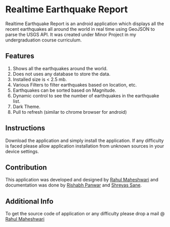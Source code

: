 # Realtime Earthquake Report

Realtime Earthquake Report is an android application which displays all the recent earthquakes all around the world in real time using GeoJSON to parse the USGS API. It was created under Minor Project in my undergraduation course curriculum.

## Features

1. Shows all the earthquakes around the world.
2. Does not uses any database to store the data.
3. Installed size is < 2.5 mb.
4. Various Filters to filter earthquakes based on location, etc.
5. Earthquakes can be sorted based on Magnitude.
6. Dynamic control to see the number of earthquakes in the earthquake list.
7. Dark Theme.
8. Pull to refresh (similar to chrome browser for android)

## Instructions

Download the application and simply install the application. If any difficulty is faced please allow application installation from unknown sources in your device settings.

## Contribution

This application was developed and designed by [Rahul Maheshwari](https://www.linkedin.com/in/rahul-maheshwari-597bb2b6/) and documentation was done by [Rishabh Panwar](https://www.linkedin.com/in/rishabh-panwar-31511811a/) and [Shreyas Sane](https://www.linkedin.com/in/shreyas-sane-9555b7111/).

## Additional Info

To get the source code of application or any difficulty please drop a mail @ [Rahul Maheshwari](mailto:rahul.maheshmaheshwari@gmail.com?subject=[GitHub]%20Source%20Han%20Sans)

